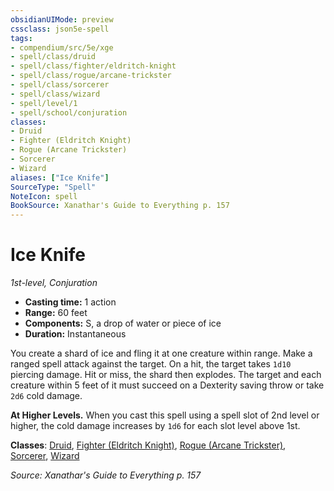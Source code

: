 ```yaml
---
obsidianUIMode: preview
cssclass: json5e-spell
tags:
- compendium/src/5e/xge
- spell/class/druid
- spell/class/fighter/eldritch-knight
- spell/class/rogue/arcane-trickster
- spell/class/sorcerer
- spell/class/wizard
- spell/level/1
- spell/school/conjuration
classes:
- Druid
- Fighter (Eldritch Knight)
- Rogue (Arcane Trickster)
- Sorcerer
- Wizard
aliases: ["Ice Knife"]
SourceType: "Spell"
NoteIcon: spell
BookSource: Xanathar's Guide to Everything p. 157
---
```

# Ice Knife
*1st-level, Conjuration*  

- **Casting time:** 1 action
- **Range:** 60 feet
- **Components:** S, a drop of water or piece of ice
- **Duration:** Instantaneous

You create a shard of ice and fling it at one creature within range. Make a ranged spell attack against the target. On a hit, the target takes `1d10` piercing damage. Hit or miss, the shard then explodes. The target and each creature within 5 feet of it must succeed on a Dexterity saving throw or take `2d6` cold damage.

**At Higher Levels.** When you cast this spell using a spell slot of 2nd level or higher, the cold damage increases by `1d6` for each slot level above 1st.

**Classes**: [Druid](/2-Mechanics/CLI/classes/druid.md), [Fighter (Eldritch Knight)](/2-Mechanics/CLI/classes/fighter-eldritch-knight.md), [Rogue (Arcane Trickster)](/2-Mechanics/CLI/classes/rogue-arcane-trickster.md), [Sorcerer](/2-Mechanics/CLI/classes/sorcerer.md), [Wizard](/2-Mechanics/CLI/classes/wizard.md)

*Source: Xanathar's Guide to Everything p. 157*